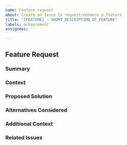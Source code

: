 ```yaml
---
name: Feature request
about: Create an Issue to request/enhance a feature
title: "[FEATURE] - SHORT_DESCRIPTION_OF_FEATURE"
labels: enhancement
assignees: ''

---
```


## Feature Request

### Summary
<!-- A brief summary of the feature request. -->

### Context
<!-- Explain why this feature is needed and how it will benefit the project. -->

### Proposed Solution
<!-- A clear and concise description of what you want to happen. -->

### Alternatives Considered
<!-- A clear and concise description of any alternative solutions or features you've considered. -->

### Additional Context
<!-- Add any other context, screenshots, or code snippets about the feature request here. -->

### Related Issues
<!-- If there are any related issues, link to them here. -->
